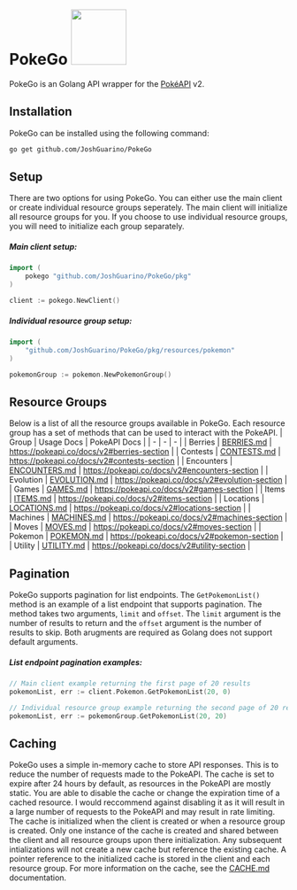 # PokeGo <a href="https://pokeapi.co/api/v2/pokemon/charmander"><img src='https://veekun.com/dex/media/pokemon/global-link/4.png' height=100px/></a>

PokeGo is an Golang API wrapper for the [PokéAPI](https://pokeapi.co/) v2.

## Installation

PokeGo can be installed using the following command:

```bash
go get github.com/JoshGuarino/PokeGo
```

## Setup

There are two options for using PokeGo. You can either use the main client or create individual resource groups seperately.
The main client will initialize all resource groups for you. If you choose to use individual resource groups,
you will need to initialize each group separately.

##### Main client setup:

```go
import (
    pokego "github.com/JoshGuarino/PokeGo/pkg"
)

client := pokego.NewClient()
```

##### Individual resource group setup:

```go
import (
    "github.com/JoshGuarino/PokeGo/pkg/resources/pokemon"
)

pokemonGroup := pokemon.NewPokemonGroup()
```

## Resource Groups

Below is a list of all the resource groups available in PokeGo. Each resource group has a set of methods that can be used to interact with the PokeAPI.
| Group | Usage Docs | PokeAPI Docs |
| - | - | - |
| Berries | [BERRIES.md](docs/BERRIES.md) | https://pokeapi.co/docs/v2#berries-section |
| Contests | [CONTESTS.md](docs/CONTESTS.md) | https://pokeapi.co/docs/v2#contests-section |
| Encounters | [ENCOUNTERS.md](docs/ENCOUNTERS.md) | https://pokeapi.co/docs/v2#encounters-section |
| Evolution | [EVOLUTION.md](docs/EVOLUTION.md) | https://pokeapi.co/docs/v2#evolution-section |
| Games | [GAMES.md](docs/GAMES.md) | https://pokeapi.co/docs/v2#games-section |
| Items | [ITEMS.md](docs/ITEMS.md) | https://pokeapi.co/docs/v2#items-section |
| Locations | [LOCATIONS.md](docs/LOCATIONS.md) | https://pokeapi.co/docs/v2#locations-section |
| Machines | [MACHINES.md](docs/MACHINES.md) | https://pokeapi.co/docs/v2#machines-section |
| Moves | [MOVES.md](docs/MOVES.md) | https://pokeapi.co/docs/v2#moves-section |
| Pokemon | [POKEMON.md](docs/POKEMON.md) | https://pokeapi.co/docs/v2#pokemon-section |
| Utility | [UTILITY.md](docs/UTILITY.md) | https://pokeapi.co/docs/v2#utility-section |

## Pagination

PokeGo supports pagination for list endpoints. The `GetPokemonList()` method is an example of a list endpoint that supports pagination.
The method takes two arguments, `limit` and `offset`. The `limit` argument is the number of results to return and the `offset` argument
is the number of results to skip. Both arugments are required as Golang does not support default arguments.

##### List endpoint pagination examples:

```go
// Main client example returning the first page of 20 results
pokemonList, err := client.Pokemon.GetPokemonList(20, 0)

// Individual resource group example returning the second page of 20 results
pokemonList, err := pokemonGroup.GetPokemonList(20, 20)
```

## Caching

PokeGo uses a simple in-memory cache to store API responses. This is to reduce the number of requests made to the PokeAPI.
The cache is set to expire after 24 hours by default, as resources in the PokeAPI are mostly static.
You are able to disable the cache or change the expiration time of a cached resource.
I would reccommend against disabling it as it will result in a large number of requests to the PokeAPI and may result in rate limiting.
The cache is initialized when the client is created or when a resource group is created.
Only one instance of the cache is created and shared between the client and all resource groups upon there initialization.
Any subsequent intializations will not create a new cache but reference the existing cache.
A pointer reference to the initialized cache is stored in the client and each resource group.
For more information on the cache, see the [CACHE.md](docs/CACHE.md) documentation.
